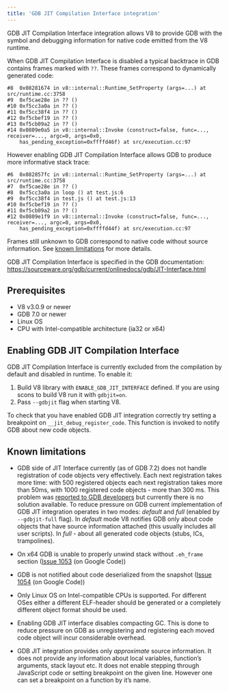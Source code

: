 ```yaml
---
title: 'GDB JIT Compilation Interface integration'
---
```

GDB JIT Compilation Interface integration allows V8 to provide GDB with the symbol and debugging information for native code emitted from the V8 runtime.

When GDB JIT Compilation Interface is disabled a typical backtrace in GDB contains frames marked with `??`. These frames correspond to dynamically generated code:

```
#8  0x08281674 in v8::internal::Runtime_SetProperty (args=...) at src/runtime.cc:3758
#9  0xf5cae28e in ?? ()
#10 0xf5cc3a0a in ?? ()
#11 0xf5cc38f4 in ?? ()
#12 0xf5cbef19 in ?? ()
#13 0xf5cb09a2 in ?? ()
#14 0x0809e0a5 in v8::internal::Invoke (construct=false, func=..., receiver=..., argc=0, args=0x0,
    has_pending_exception=0xffffd46f) at src/execution.cc:97
```

However enabling GDB JIT Compilation Interface allows GDB to produce more informative stack trace:

```
#6  0x082857fc in v8::internal::Runtime_SetProperty (args=...) at src/runtime.cc:3758
#7  0xf5cae28e in ?? ()
#8  0xf5cc3a0a in loop () at test.js:6
#9  0xf5cc38f4 in test.js () at test.js:13
#10 0xf5cbef19 in ?? ()
#11 0xf5cb09a2 in ?? ()
#12 0x0809e1f9 in v8::internal::Invoke (construct=false, func=..., receiver=..., argc=0, args=0x0,
    has_pending_exception=0xffffd44f) at src/execution.cc:97
```

Frames still unknown to GDB correspond to native code without source information. See [known limitations](#known-limitations) for more details.

GDB JIT Compilation Interface is specified in the GDB documentation: <https://sourceware.org/gdb/current/onlinedocs/gdb/JIT-Interface.html>

## Prerequisites

- V8 v3.0.9 or newer
- GDB 7.0 or newer
- Linux OS
- CPU with Intel-compatible architecture (ia32 or x64)

## Enabling GDB JIT Compilation Interface

GDB JIT Compilation Interface is currently excluded from the compilation by default and disabled in runtime. To enable it:

1. Build V8 library with `ENABLE_GDB_JIT_INTERFACE` defined. If you are using scons to build V8 run it with `gdbjit=on`.
1. Pass `--gdbjit` flag when starting V8.

To check that you have enabled GDB JIT integration correctly try setting a breakpoint on `__jit_debug_register_code`. This function is invoked to notify GDB about new code objects.

## Known limitations

- GDB side of JIT Interface currently (as of GDB 7.2) does not handle registration of code objects very effectively. Each next registration takes more time: with 500 registered objects each next registration takes more than 50ms, with 1000 registered code objects - more than 300 ms. This problem was [reported to GDB developers](https://sourceware.org/ml/gdb/2011-01/msg00002.html) but currently there is no solution available. To reduce pressure on GDB current implementation of GDB JIT integration operates in two modes: _default_ and _full_ (enabled by `--gdbjit-full` flag). In _default_ mode V8 notifies GDB only about code objects that have source information attached (this usually includes all user scripts). In _full_ - about all generated code objects (stubs, ICs, trampolines).

- On x64 GDB is unable to properly unwind stack without `.eh_frame` section ([Issue 1053](https://bugs.chromium.org/p/v8/issues/detail?id=1053) (on Google Code))

- GDB is not notified about code deserialized from the snapshot ([Issue 1054](https://bugs.chromium.org/p/v8/issues/detail?id=1054) (on Google Code))

- Only Linux OS on Intel-compatible CPUs is supported. For different OSes either a different ELF-header should be generated or a completely different object format should be used.

- Enabling GDB JIT interface disables compacting GC. This is done to reduce pressure on GDB as unregistering and registering each moved code object will incur considerable overhead.

- GDB JIT integration provides only _approximate_ source information. It does not provide any information about local variables, function’s arguments, stack layout etc. It does not enable stepping through JavaScript code or setting breakpoint on the given line. However one can set a breakpoint on a function by it’s name.
